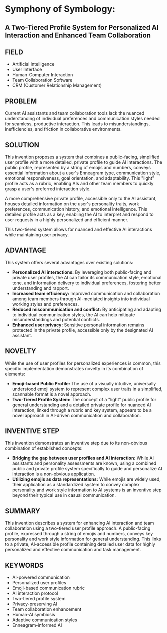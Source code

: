 #  Symphony of Symbology: 

## A Two-Tiered Profile System for  Personalized AI Interaction and Enhanced Team Collaboration 


## FIELD

- Artificial Intelligence
- User Interface
- Human-Computer Interaction
- Team Collaboration Software
- CRM (Customer Relationship Management)

## PROBLEM 

Current AI assistants and team collaboration tools lack the nuanced understanding of individual preferences and communication styles needed for seamless, productive interaction. This leads to misunderstandings, inefficiencies, and friction in collaborative environments.

## SOLUTION 

This invention proposes a system that combines a public-facing, simplified user profile with a more detailed, private profile to guide AI interactions. The public profile, represented by a string of emojis and numbers, conveys essential information about a user's Enneagram type, communication style, emotional responsiveness, goal orientation, and adaptability. This "light" profile acts as a rubric, enabling AIs and other team members to quickly grasp a user's preferred interaction style. 

A more comprehensive private profile, accessible only to the AI assistant, houses detailed information on the user's personality traits, work preferences, communication history, and emotional intelligence. This detailed profile acts as a key, enabling the AI to interpret and respond to user requests in a highly personalized and efficient manner. 

This two-tiered system allows for nuanced and effective AI interactions while maintaining user privacy.

## ADVANTAGE 

This system offers several advantages over existing solutions:

- **Personalized AI interactions:** By leveraging both public-facing and private user profiles, the AI can tailor its communication style, emotional tone, and information delivery to individual preferences, fostering better understanding and rapport.
- **Increased team efficiency:** Improved communication and collaboration among team members through AI-mediated insights into individual working styles and preferences.
- **Reduced miscommunication and conflict:** By anticipating and adapting to individual communication styles, the AI can help mitigate misunderstandings and potential conflicts. 
- **Enhanced user privacy:** Sensitive personal information remains protected in the private profile, accessible only by the designated AI assistant. 

## NOVELTY 

While the use of user profiles for personalized experiences is common, this specific implementation demonstrates novelty in its combination of elements:

- **Emoji-based Public Profile:**  The use of a visually intuitive, universally understood emoji system to represent complex user traits in a simplified, scannable format is a novel approach. 
- **Two-Tiered Profile System:** The concept of a "light" public profile for general understanding and a detailed private profile for nuanced AI interaction, linked through a rubric and key system, appears to be a novel approach in AI-driven communication and collaboration. 

## INVENTIVE STEP

This invention demonstrates an inventive step due to its non-obvious combination of established concepts:

- **Bridging the gap between user profiles and AI interaction:** While AI assistants and personality assessments are known, using a  combined public and private profile system specifically to guide and personalize AI interaction is a non-obvious application.
- **Utilizing emojis as data representations:** While emojis are widely used, their application as a standardized system to convey complex personality and work style information to AI systems is an inventive step beyond their typical use in casual communication. 

## SUMMARY

This invention describes a system for enhancing AI interaction and team collaboration using a two-tiered user profile approach. A public-facing profile, expressed through a string of emojis and numbers, conveys key personality and work style information for general understanding. This links to a private, AI-accessible profile containing detailed user data for highly personalized and effective communication and task management. 

## KEYWORDS 

- AI-powered communication 
- Personalized user profiles 
- Emoji-based communication rubric 
- AI interaction protocol
- Two-tiered profile system
- Privacy-preserving AI
- Team collaboration enhancement
- Human-AI symbiosis 
- Adaptive communication styles 
- Enneagram-informed AI 
